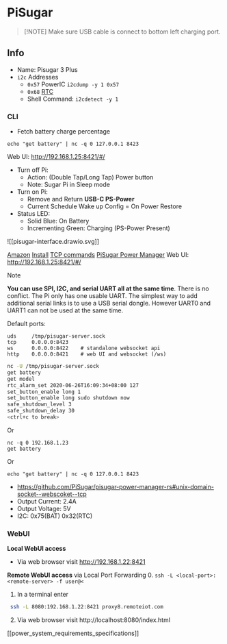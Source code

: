 # PiSugar

>[!NOTE]  Make sure USB cable is connect to bottom left charging port.

## Info
- Name: Pisugar 3 Plus
- `i2c` Addresses
	- `0x57` PowerIC `i2cdump -y 1 0x57`
	- `0x68` [RTC](https://github.com/PiSugar/PiSugar/wiki/PiSugar-3-Series#rtc-on-board)
	- Shell Command: `i2cdetect -y 1`

### CLI
- Fetch battery charge percentage
```
echo "get battery" | nc -q 0 127.0.0.1 8423
```

Web UI: http://192.168.1.25:8421/#/

- Turn off Pi: 
	- Action: (Double Tap/Long Tap) Power button 
	- Note: Sugar Pi in Sleep mode
- Turn on Pi: 
	- Remove and Return **USB-C PS-Power**
	- Current Schedule Wake up Config = On Power Restore
- Status LED:
	- Solid Blue: On Battery
	- Incrementing Green: Charging (PS-Power Present)

![[pisugar-interface.drawio.svg]]

[Amazon](https://www.amazon.com/Portable-Platform-Raspberry-Accessories-handhold/dp/B09MJ876FW/)
[Install](https://github.com/PiSugar/PiSugar/wiki/PiSugar-3-Series)
[TCP commands](https://github.com/PiSugar/pisugar-power-manager-rs)
[PiSugar Power Manager](https://github.com/PiSugar/PiSugar/wiki/PiSugar-Power-Manager-(Software))
Web UI: http://192.168.1.25:8421/#/

>[!NOTE]
>**You can use SPI, I2C, and serial UART all at the same time**. There is no conflict. The Pi only has one usable UART. The simplest way to add additional serial links is to use a USB serial dongle. However UART0 and UART1 can not be used at the same time.

Default ports:

```
uds     /tmp/pisugar-server.sock
tcp     0.0.0.0:8423
ws      0.0.0.0:8422    # standalone websocket api
http    0.0.0.0:8421    # web UI and websocket (/ws)
```

```sh
nc -U /tmp/pisugar-server.sock
get battery
get model
rtc_alarm_set 2020-06-26T16:09:34+08:00 127
set_button_enable long 1
set_button_enable long sudo shutdown now
safe_shutdown_level 3
safe_shutdown_delay 30
<ctrl+c to break>
```

Or

```
nc -q 0 192.168.1.23
get battery
```

Or

```
echo "get battery" | nc -q 0 127.0.0.1 8423
```

- https://github.com/PiSugar/pisugar-power-manager-rs#unix-domain-socket--webscoket--tcp
- Output Current: 2.4A 
- Output Voltage:  5V 
- I2C: 0x75(BAT) 0x32(RTC)

### WebUI
**Local WebUI access**
- Via web browser visit http://192.168.1.22:8421

**Remote WebUI access** via Local Port Forwarding
0. `ssh -L <local-port>:<remote-server> -f user@<`
1. In a terminal enter
```sh
 ssh -L 8080:192.168.1.22:8421 proxy8.remoteiot.com
```
2. Via web browser visit http://localhost:8080/index.html

[[power_system_requirements_specifications]]